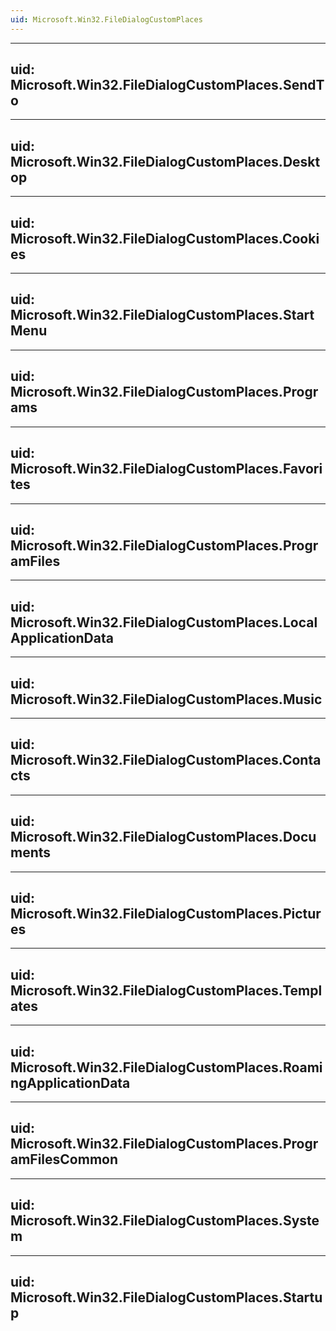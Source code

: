 ```yaml
---
uid: Microsoft.Win32.FileDialogCustomPlaces
---
```


---
uid: Microsoft.Win32.FileDialogCustomPlaces.SendTo
---

---
uid: Microsoft.Win32.FileDialogCustomPlaces.Desktop
---

---
uid: Microsoft.Win32.FileDialogCustomPlaces.Cookies
---

---
uid: Microsoft.Win32.FileDialogCustomPlaces.StartMenu
---

---
uid: Microsoft.Win32.FileDialogCustomPlaces.Programs
---

---
uid: Microsoft.Win32.FileDialogCustomPlaces.Favorites
---

---
uid: Microsoft.Win32.FileDialogCustomPlaces.ProgramFiles
---

---
uid: Microsoft.Win32.FileDialogCustomPlaces.LocalApplicationData
---

---
uid: Microsoft.Win32.FileDialogCustomPlaces.Music
---

---
uid: Microsoft.Win32.FileDialogCustomPlaces.Contacts
---

---
uid: Microsoft.Win32.FileDialogCustomPlaces.Documents
---

---
uid: Microsoft.Win32.FileDialogCustomPlaces.Pictures
---

---
uid: Microsoft.Win32.FileDialogCustomPlaces.Templates
---

---
uid: Microsoft.Win32.FileDialogCustomPlaces.RoamingApplicationData
---

---
uid: Microsoft.Win32.FileDialogCustomPlaces.ProgramFilesCommon
---

---
uid: Microsoft.Win32.FileDialogCustomPlaces.System
---

---
uid: Microsoft.Win32.FileDialogCustomPlaces.Startup
---
